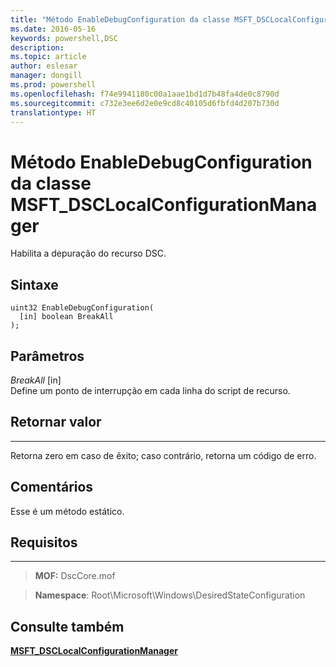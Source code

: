 ```yaml
---
title: "Método EnableDebugConfiguration da classe MSFT_DSCLocalConfigurationManager"
ms.date: 2016-05-16
keywords: powershell,DSC
description: 
ms.topic: article
author: eslesar
manager: dongill
ms.prod: powershell
ms.openlocfilehash: f74e9941180c00a1aae1bd1d7b48fa4de0c8790d
ms.sourcegitcommit: c732e3ee6d2e0e9cd8c40105d6fbfd4d207b730d
translationtype: HT
---
```

# <a name="enabledebugconfiguration-method-of-the-msftdsclocalconfigurationmanager-class"></a>Método EnableDebugConfiguration da classe MSFT_DSCLocalConfigurationManager

Habilita a depuração do recurso DSC.

<a name="syntax"></a>Sintaxe
------

```mof
uint32 EnableDebugConfiguration(
  [in] boolean BreakAll
);
```

<a name="parameters"></a>Parâmetros
----------

*BreakAll* \[in\]  
Define um ponto de interrupção em cada linha do script de recurso.

## <a name="return-value"></a>Retornar valor
------------

Retorna zero em caso de êxito; caso contrário, retorna um código de erro.

## <a name="remarks"></a>Comentários

Esse é um método estático.

## <a name="requirements"></a>Requisitos
------------
>**MOF:** DscCore.mof

>**Namespace**: Root\Microsoft\Windows\DesiredStateConfiguration


## <a name="see-also"></a>Consulte também


[**MSFT_DSCLocalConfigurationManager**](msft-dsclocalconfigurationmanager.md)
 

 




